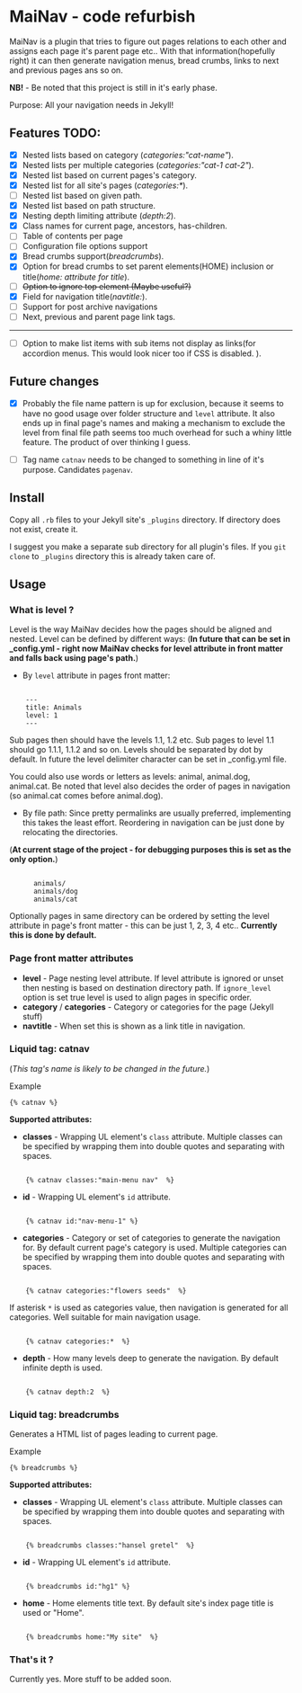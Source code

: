 # MaiNav - code refurbish

MaiNav is a plugin that tries to figure out pages relations to each other and assigns each page it's parent page etc.. With that information(hopefully right) it can then generate navigation menus, bread crumbs, links to next and previous pages ans so on. 

**NB!** - Be noted that this project is still in it's early phase.

Purpose: All your navigation needs in Jekyll!

## Features TODO:

 - [x] Nested lists based on category (_categories:"cat-name"_).
 - [x] Nested lists per multiple categories (_categories:"cat-1 cat-2"_).
 - [x] Nested list based on current pages's category.
 - [x] Nested list for all site's pages (_categories:*_).
 - [ ] Nested list based on given path.
 - [x] Nested list based on path structure.
 - [x] Nesting depth limiting attribute (_depth:2_).
 - [x] Class names for current page, ancestors, has-children. 
 - [ ] Table of contents per page
 - [ ] Configuration file options support 
 - [x] Bread crumbs support(_breadcrumbs_).
 - [x] Option for bread crumbs to set parent elements(HOME) inclusion or title(_home: attribute for title_).
 - [ ] ~~Option to ignore top element (Maybe useful?)~~
 - [x] Field for navigation title(_navtitle:_).
 - [ ] Support for post archive navigations
 - [ ] Next, previous and parent page link tags. 
 
 ---

 - [ ] Option to make list items with sub items not display as links(for accordion menus. This would look nicer too if CSS is disabled. ).
 
## Future changes

 - [x] Probably the file name pattern is up for exclusion, because it seems to have no good usage over folder structure and `level` attribute. It also ends up in final page's names and making a mechanism to exclude the level from final file path seems too much overhead for such a whiny little feature. The product of over thinking I guess.

 - [ ] Tag name `catnav` needs to be changed to something in line of it's purpose. Candidates `pagenav`. 


## Install

Copy all `.rb` files to your Jekyll site's `_plugins` directory. If directory does not exist, create it. 

I suggest you make a separate sub directory for all plugin's files. If you `git clone` to `_plugins` directory this is already taken care of.   

## Usage

### What is level ?

Level is the way MaiNav decides how the pages should be aligned and nested. 
Level can be defined by different ways: 
(**In future that can be set in _config.yml - right now MaiNav checks for level attribute in front matter and falls back using page's path.**)
 
 - By `level` attribute in pages front matter:

```

    ---
    title: Animals
    level: 1
    ---

```
Sub pages then should have the levels 1.1, 1.2 etc. Sub pages to level 1.1 should go 1.1.1, 1.1.2 and so on. Levels should be separated by dot by default. In future the level delimiter character can be set in _config.yml file.

You could also use words or letters as levels: animal, animal.dog, animal.cat.
Be noted that level also decides the order of pages in navigation (so animal.cat comes before animal.dog).


 - By file path:
Since pretty permalinks are usually preferred, implementing this takes the least effort. 
Reordering in navigation can be just done by relocating the directories. 

(**At current stage of the project - for debugging purposes this is set as the only option.**)

```

      animals/  
      animals/dog
      animals/cat
```
Optionally pages in same directory can be ordered by setting the level attribute in page's front matter - this can be just 1, 2, 3, 4 etc..
**Currently this is done by default.**


### Page front matter attributes

 - **level** - Page nesting level attribute. If level attribute is ignored or unset then nesting is based on destination directory path. If `ignore_level` option is set true level is used to align pages in specific order. 
 - **category** / **categories** - Category or categories for the page (Jekyll stuff)
 - **navtitle** - When set this is shown as a link title in navigation.

### Liquid tag: catnav
(_This tag's name is likely to be changed in the future._)

Example

    {% catnav %}

**Supported attributes:**
 
 - **classes** - Wrapping UL element's `class` attribute. Multiple classes can be specified by wrapping them into double quotes and separating with spaces.

```        

    {% catnav classes:"main-menu nav"  %}
```

 - **id** - Wrapping UL element's `id` attribute.

```        

    {% catnav id:"nav-menu-1" %}
```

 - **categories** - Category or set of categories to generate the navigation for. By default current page's category is used. Multiple categories can be specified by wrapping them into double quotes and separating with spaces.

```        

    {% catnav categories:"flowers seeds"  %}
```

If asterisk `*` is used as categories value, then navigation is generated for all categories. Well suitable for main navigation usage.

```        

    {% catnav categories:*  %}
```



 - **depth** - How many levels deep to generate the navigation. By default infinite depth is used. 

```        

    {% catnav depth:2  %}
```


### Liquid tag: breadcrumbs

Generates a HTML list of pages leading to current page. 

Example

    {% breadcrumbs %}

**Supported attributes:**
 
 - **classes** - Wrapping UL element's `class` attribute. Multiple classes can be specified by wrapping them into double quotes and separating with spaces.

```        

    {% breadcrumbs classes:"hansel gretel"  %}
```

 - **id** - Wrapping UL element's `id` attribute.

```        

    {% breadcrumbs id:"hg1" %}
```

 - **home** - Home elements title text. By default site's index page title is used or "Home". 

```        

    {% breadcrumbs home:"My site"  %}
```


### That's it ?

Currently yes. More stuff to be added soon.